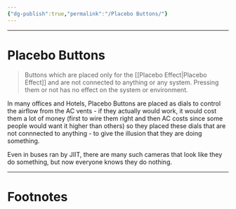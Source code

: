 ```yaml
---
{"dg-publish":true,"permalink":"/Placebo Buttons/"}
---
```



---
# Placebo Buttons
> Buttons which are placed only for the [[Placebo Effect\|Placebo Effect]] and are not connected to anything or any system. Pressing them or not has no effect on the system or environment.

In many offices and Hotels, Placebo Buttons are placed as dials to control the airflow from the AC vents - if they actually would work, it would cost them a lot of money (first to wire them right and then AC costs since some people would want it higher than others) so they placed these dials that are not connnected to anything - to give the illusion that they are doing something.

Even in buses ran by JIIT, there are many such cameras that look like they do something, but now everyone knows they do nothing.

---
# Footnotes